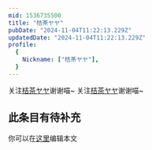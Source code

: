 ```yaml
---
mid: 1536735500
title: "桔茶ヤヤ"
pubDate: "2024-11-04T11:22:13.229Z"
updatedDate: "2024-11-04T11:22:13.229Z"
profile:
  {
    Nickname: ["桔茶ヤヤ"],
  }
---
```


关注[桔茶ヤヤ](https://space.bilibili.com/1536735500)谢谢喵~ 关注[桔茶ヤヤ](https://space.bilibili.com/1536735500)谢谢喵~

## 此条目有待补充
你可以在[这里](https://github.com/Yuhanawa/VTuber.ICU-Content/edit/master/v/桔茶ヤヤ/index.md)编辑本文
